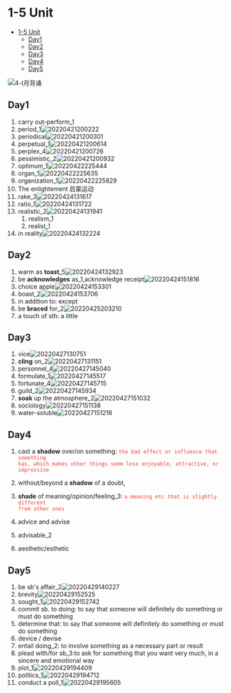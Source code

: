 # 1-5 Unit

- [1-5 Unit](#1-5-unit)
  - [Day1](#day1)
  - [Day2](#day2)
  - [Day3](#day3)
  - [Day4](#day4)
  - [Day5](#day5)

![4-t月背诵](https://raw.githubusercontent.com/Logible/Image/main/note_image/4-t月背诵.png)

## Day1

1. carry out-perform_1
2. period_1![20220421200222](https://raw.githubusercontent.com/Logible/Image/main/note_image/20220421200222.png)
3. periodical![20220421200301](https://raw.githubusercontent.com/Logible/Image/main/note_image/20220421200301.png)
4. perpetual_1![20220421200614](https://raw.githubusercontent.com/Logible/Image/main/note_image/20220421200614.png)
5. perplex_4![20220421200726](https://raw.githubusercontent.com/Logible/Image/main/note_image/20220421200726.png)
6. pessimistic_2![20220421200932](https://raw.githubusercontent.com/Logible/Image/main/note_image/20220421200932.png)
7. optimum_1![20220422225444](https://raw.githubusercontent.com/Logible/Image/main/note_image/20220422225444.png)
8. organ_1![20220422225635](https://raw.githubusercontent.com/Logible/Image/main/note_image/20220422225635.png)
9. organization_1![20220422225829](https://raw.githubusercontent.com/Logible/Image/main/note_image/20220422225829.png)
10. The enlightement 启蒙运动
11. rake_3![20220424131617](https://raw.githubusercontent.com/Logible/Image/main/note_image/20220424131617.png)
12. ratio_1![20220424131722](https://raw.githubusercontent.com/Logible/Image/main/note_image/20220424131722.png)
13. realistic_2![20220424131941](https://raw.githubusercontent.com/Logible/Image/main/note_image/20220424131941.png)
    1. realism_1
    2. realist_1
14. in reality![20220424132224](https://raw.githubusercontent.com/Logible/Image/main/note_image/20220424132224.png)

## Day2

1. warm as **toast**_5![20220424132923](https://raw.githubusercontent.com/Logible/Image/main/note_image/20220424132923.png)
2. be **acknowledges** as_1,acknowledge receipt![20220424151816](https://raw.githubusercontent.com/Logible/Image/main/note_image/20220424151816.png)
3. choice apple![20220424153301](https://raw.githubusercontent.com/Logible/Image/main/note_image/20220424153301.png)
4. boast_2![20220424153706](https://raw.githubusercontent.com/Logible/Image/main/note_image/20220424153706.png)
5. in addition to: except
6. be **braced** for_2![20220425203210](https://raw.githubusercontent.com/Logible/Image/main/note_image/20220425203210.png)
7. a touch of sth: a little

## Day3

1. vice![20220427130751](https://raw.githubusercontent.com/Logible/Image/main/note_image/20220427130751.png)
2. **cling** on_2![20220427131151](https://raw.githubusercontent.com/Logible/Image/main/note_image/20220427131151.png)
3. personnel_4![20220427145040](https://raw.githubusercontent.com/Logible/Image/main/note_image/20220427145040.png)
4. formulate_1![20220427145517](https://raw.githubusercontent.com/Logible/Image/main/note_image/20220427145517.png)
5. fortunate_4![20220427145715](https://raw.githubusercontent.com/Logible/Image/main/note_image/20220427145715.png)
6. guild_2![20220427145934](https://raw.githubusercontent.com/Logible/Image/main/note_image/20220427145934.png)
7. **soak** up the atmosphere_2![20220427151032](https://raw.githubusercontent.com/Logible/Image/main/note_image/20220427151032.png)
8. sociology![20220427151138](https://raw.githubusercontent.com/Logible/Image/main/note_image/20220427151138.png)
9. water-soluble![20220427151218](https://raw.githubusercontent.com/Logible/Image/main/note_image/20220427151218.png)

## Day4

1. cast a **shadow** over/on something: <code style="color:#ea4335">the bad effect or influence that something has, which makes other things seem less enjoyable, attractive, or impressive</code>
2. without/beyond a **shadow** of a doubt,

3. **shade** of meaning/opinion/feeling_3: <code style="color:#ea4335">a meaning etc that is slightly different from other ones</code>
4. advice and advise
5. advisable_2
6. aesthetic/esthetic

## Day5

1. be sb's affair_2![20220429140227](https://raw.githubusercontent.com/Logible/Image/main/note_image/20220429140227.png)
2. brevity![20220429152525](https://raw.githubusercontent.com/Logible/Image/main/note_image/20220429152525.png)
3. sought_1![20220429152742](https://raw.githubusercontent.com/Logible/Image/main/note_image/20220429152742.png)
4. commit sb. to doing: to say that someone will definitely do something or must do something
5. determine that:  to say that someone will definitely do something or must do something
6. device / devise
7. entail doing_2: to involve something as a necessary part or result
8. plead with/for sb_3:to ask for something that you want very much, in a sincere and emotional way
9. plot_1![20220429194409](https://raw.githubusercontent.com/Logible/Image/main/note_image/20220429194409.png)
10. politics_1![20220429194712](https://raw.githubusercontent.com/Logible/Image/main/note_image/20220429194712.png)
11. conduct a poll_1![20220429195605](https://raw.githubusercontent.com/Logible/Image/main/note_image/20220429195605.png)
